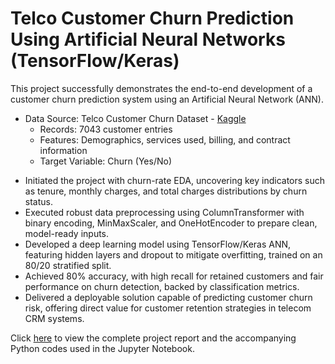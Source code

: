 # Telco Customer Churn Prediction Using Artificial Neural Networks (TensorFlow/Keras)
This project successfully demonstrates the end-to-end development of a customer churn prediction system using an Artificial Neural Network (ANN).
- Data Source: Telco Customer Churn Dataset - [Kaggle](https://www.kaggle.com/datasets/blastchar/telco-customer-churn)
  - Records: 7043 customer entries
  - Features: Demographics, services used, billing, and contract information
  - Target Variable: Churn (Yes/No)
* Initiated the project with churn-rate EDA, uncovering key indicators such as tenure, monthly charges, and total charges distributions by churn status.
* Executed robust data preprocessing using ColumnTransformer with binary encoding, MinMaxScaler, and OneHotEncoder to prepare clean, model-ready inputs.
* Developed a deep learning model using TensorFlow/Keras ANN, featuring hidden layers and dropout to mitigate overfitting, trained on an 80/20 stratified split.
* Achieved 80% accuracy, with high recall for retained customers and fair performance on churn detection, backed by classification metrics.
* Delivered a deployable solution capable of predicting customer churn risk, offering direct value for customer retention strategies in telecom CRM systems.

Click [here](https://sachinbasyal.com/da-projects/project-ann) to view the complete project report and the accompanying Python codes used in the Jupyter Notebook.
